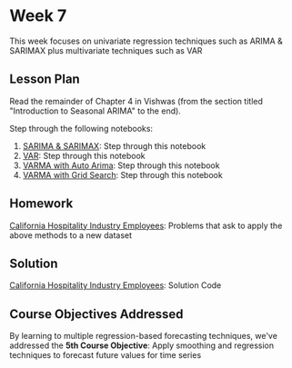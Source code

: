 # Week 7
This week focuses on univariate regression techniques such as ARIMA & SARIMAX plus multivariate techniques such as VAR

## Lesson Plan

Read the remainder of Chapter 4 in Vishwas (from the section titled "Introduction to Seasonal ARIMA" to the end).

Step through the following notebooks:
1. [SARIMA & SARIMAX](les1-sarima_sarimax.ipynb): Step through this notebook 
2. [VAR](les2-VAR.ipynb): Step through this notebook
3. [VARMA with Auto Arima](les3-VARMA_with_Auto_Arima.ipynb): Step through this notebook 
4. [VARMA with Grid Search](les4-VARMA_with_Grid_Search.ipynb): Step through this notebook

## Homework

[California Hospitality Industry Employees](hw1-california-hospitality.ipynb): Problems that ask to apply the above methods to a new dataset

## Solution

[California Hospitality Industry Employees](sol1-california-hospitality.ipynb): Solution Code

## Course Objectives Addressed

By learning to multiple regression-based forecasting techniques, we've addressed the **5th Course Objective**: Apply smoothing and regression techniques to forecast future values for time series